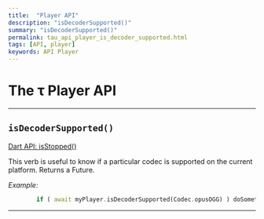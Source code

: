 ```yaml
---
title:  "Player API"
description: "isDecoderSupported()"
summary: "isDecoderSupported()"
permalink: tau_api_player_is_decoder_supported.html
tags: [API, player]
keywords: API Player
---
```

# The &tau; Player API

---------------------------------------------------------------------------------------------------------------------------------

## `isDecoderSupported()`


[Dart API: isStopped()](https://canardoux.github.io/tau/doc/flutter_sound/api/player/FlutterSoundPlayer/isDecoderSupported.html)

This verb is useful to know if a particular codec is supported on the current platform.
Returns a Future<bool>.

*Example:*
```dart
        if ( await myPlayer.isDecoderSupported(Codec.opusOGG) ) doSomething;
```

---------------------------------------------------------------------------------------------------------------------------------
